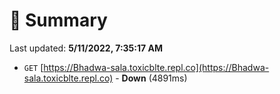 # 📖 Summary
Last updated: **5/11/2022, 7:35:17 AM**

- `GET` [https://Bhadwa-sala.toxicblte.repl.co](https://Bhadwa-sala.toxicblte.repl.co) - **Down** (4891ms)
